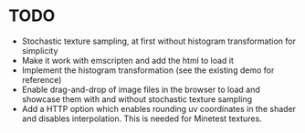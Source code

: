 # TODO

* Stochastic texture sampling, at first without histogram transformation for
  simplicity
* Make it work with emscripten and add the html to load it
* Implement the histogram transformation (see the existing demo for reference)
* Enable drag-and-drop of image files in the browser to load and showcase
  them with and without stochastic texture sampling
* Add a HTTP option which enables rounding uv coordinates in the shader and
  disables interpolation. This is needed for Minetest textures.
